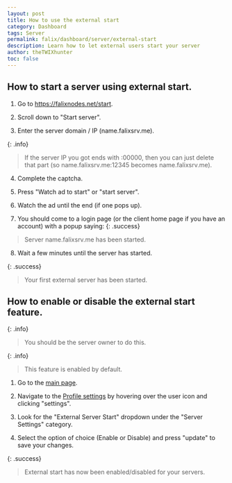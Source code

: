 ```yaml
---
layout: post
title: How to use the external start
category: Dashboard
tags: Server
permalink: falix/dashboard/server/external-start
description: Learn how to let external users start your server
author: theTWIXhunter
toc: false
---
```


## How to start a server using external start.

1. Go to https://falixnodes.net/start.

2. Scroll down to "Start server".

3. Enter the server domain / IP (name.falixsrv.me).

{: .info}
> If the server IP you got ends with :00000, then you can just delete that part
> (so name.falixsrv.me:12345 becomes name.falixsrv.me).

4. Complete the captcha.

5. Press "Watch ad to start" or "start server".

6. Watch the ad until the end (if one pops up).

7. You should come to a login page (or the client home page if you have an account) with a popup saying:
{: .success}
> Server name.falixsrv.me has been started.

8. Wait a few minutes until the server has started.

{: .success}
> Your first external server has been started.

## How to enable or disable the external start feature.

{: .info}
> You should be the server owner to do this.

{: .info}
> This feature is enabled by default.

1. Go to the [main page](https://client.falixnodes.net/).

2. Navigate to the [Profile settings](https://client.falixnodes.net/profile/settings) by hovering over the user icon and clicking "settings".

3. Look for the "External Server Start" dropdown under the "Server Settings" category.

4. Select the option of choice (Enable or Disable) and press "update" to save your changes.

{: .success}
> External start has now been enabled/disabled for your servers.
